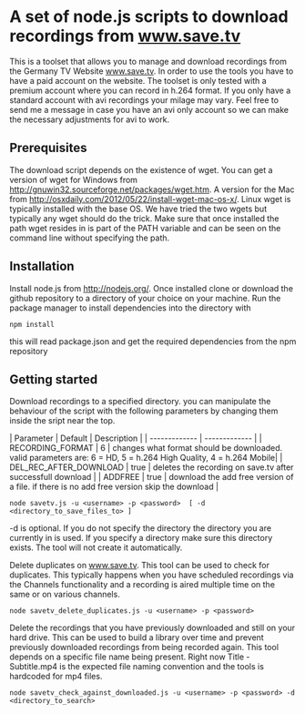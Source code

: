 A set of node.js scripts to download recordings from www.save.tv
================================================================

This is a toolset that allows you to manage and download recordings from the Germany TV Website www.save.tv. In order to use the tools you have to have a paid account on the website. The toolset is only tested with a premium account where you can record in h.264 format. If you only have a standard account with avi recordings your milage may vary. Feel free to send me a message in case you have an avi only account so we can make the necessary adjustments for avi to work. 

Prerequisites
-------------

The download script depends on the existence of wget. You can get a version of wget for Windows from http://gnuwin32.sourceforge.net/packages/wget.htm. A version for the Mac from http://osxdaily.com/2012/05/22/install-wget-mac-os-x/. Linux wget is typically installed with the base OS. We have tried the two wgets but typically any wget should do the trick. Make sure that once installed the path wget resides in is part of the PATH variable and can be seen on the command line without specifying the path.

Installation
------------
Install node.js from http://nodejs.org/. Once installed clone or download the github repository to a directory of your choice on your machine. Run the package manager to install dependencies into the directory with 
```
npm install
```
this will read package.json and get the required dependencies from the npm repository

Getting started
---------------
Download recordings to a specified directory. you can manipulate the behaviour of the script with the following parameters by changing them inside the sript near the top.

| Parameter | Default | Description |
| ------------- | ------------- |
| RECORDING_FORMAT | 6 | changes what format should be downloaded. valid parameters are: 6 = HD, 5 = h.264 High Quality, 4 = h.264 Mobile|
| DEL_REC_AFTER_DOWNLOAD | true | deletes the recording on save.tv after successfull download |
| ADDFREE | true | download the add free version of a file. if there is no add free version skip the download | 

```
node savetv.js -u <username> -p <password>  [ -d <directory_to_save_files_to> ]
```
-d is optional. If you do not specify the directory the directory you are currently in is used. If you specify a directory make sure this directory exists. The tool will not create it automatically.

Delete duplicates on www.save.tv. This tool can be used to check for duplicates. This typically happens when you have scheduled recordings via the Channels functionality and a recording is aired multiple time on the same or on various channels.
```
node savetv_delete_duplicates.js -u <username> -p <password> 
```
Delete the recordings that you have previously downloaded and still on your hard drive. This can be used to build a library over time and prevent previously downloaded recordings from being recorded again. This tool depends on a specific file name being present. Right now Title - Subtitle.mp4 is the expected file naming convention and the tools
is hardcoded for mp4 files.
```
node savetv_check_against_downloaded.js -u <username> -p <password> -d <directory_to_search>
```


 